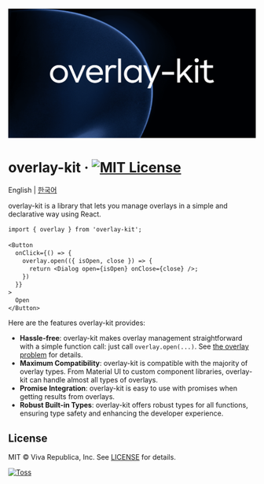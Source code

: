 ![](./docs/public/og.png)

# overlay-kit &middot; [![MIT License](https://img.shields.io/badge/license-MIT-blue.svg)](https://github.com/toss/overlay-kit/blob/main/LICENSE)

English | [한국어](https://github.com/toss/overlay-kit/blob/main/README-ko_kr.md)

overlay-kit is a library that lets you manage overlays in a simple and declarative way using React.

```tsx
import { overlay } from 'overlay-kit';

<Button 
  onClick={() => {
    overlay.open(({ isOpen, close }) => {
      return <Dialog open={isOpen} onClose={close} />;
    })
  }}
>
  Open
</Button>
```

Here are the features overlay-kit provides:

- **Hassle-free**: overlay-kit makes overlay management straightforward with a simple function call: just call `overlay.open(...)`. See [the overlay problem](https://overlay-kit.slash.page/motivation.html) for details.
- **Maximum Compatibility**: overlay-kit is compatible with the majority of overlay types. From Material UI to custom component libraries, overlay-kit can handle almost all types of overlays.
- **Promise Integration**: overlay-kit is easy to use with promises when getting results from overlays.
- **Robust Built-in Types**: overlay-kit offers robust types for all functions, ensuring type safety and enhancing the developer experience.


## License

MIT © Viva Republica, Inc. See [LICENSE](https://github.com/toss/overlay-kit/blob/main/LICENSE) for details.

<a title="Toss" href="https://toss.im">
  <picture>
    <source media="(prefers-color-scheme: dark)" srcset="https://static.toss.im/logos/png/4x/logo-toss-reverse.png">
    <img alt="Toss" src="https://static.toss.im/logos/png/4x/logo-toss.png" width="100">
  </picture>
</a>
